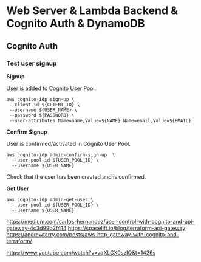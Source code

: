 # Web Server & Lambda Backend & Cognito Auth & DynamoDB

## Cognito Auth

### Test user signup

**Signup**

User is added to Cognito User Pool.

```
aws cognito-idp sign-up \
 --client-id ${CLIENT_ID} \
 --username ${USER_NAME} \
 --password ${PASSWORD} \
 --user-attributes Name=name,Value=${NAME} Name=email,Value=${EMAIL}
```

**Confirm Signup**

User is confirmed/activated in Cognito User Pool.

```
aws cognito-idp admin-confirm-sign-up  \
  --user-pool-id ${USER_POOL_ID} \
  --username ${USER_NAME}
```

Check that the user has been created and is confirmed.

**Get User**
```
aws cognito-idp admin-get-user \
  --user-pool-id ${USER_POOL_ID} \
  --username ${USER_NAME}
```

https://medium.com/carlos-hernandez/user-control-with-cognito-and-api-gateway-4c3d99b2f414
https://spacelift.io/blog/terraform-api-gateway
https://andrewtarry.com/posts/aws-http-gateway-with-cognito-and-terraform/


https://www.youtube.com/watch?v=vqXLGX0szIQ&t=1426s